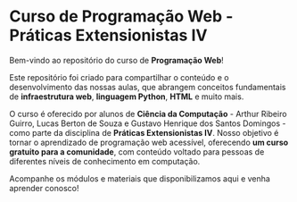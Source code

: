 # Curso de Programação Web - Práticas Extensionistas IV

Bem-vindo ao repositório do curso de **Programação Web**! 

Este repositório foi criado para compartilhar o conteúdo e o desenvolvimento das nossas aulas, que abrangem conceitos fundamentais de **infraestrutura web**, **linguagem Python**, **HTML** e muito mais.

O curso é oferecido por alunos de **Ciência da Computação** - Arthur Ribeiro Guirro, Lucas Berton de Souza e Gustavo Henrique dos Santos Domingos - como parte da disciplina de **Práticas Extensionistas IV**. Nosso objetivo é tornar o aprendizado de programação web acessível, oferecendo **um curso gratuito para a comunidade**, com conteúdo voltado para pessoas de diferentes níveis de conhecimento em computação.

Acompanhe os módulos e materiais que disponibilizamos aqui e venha aprender conosco!
